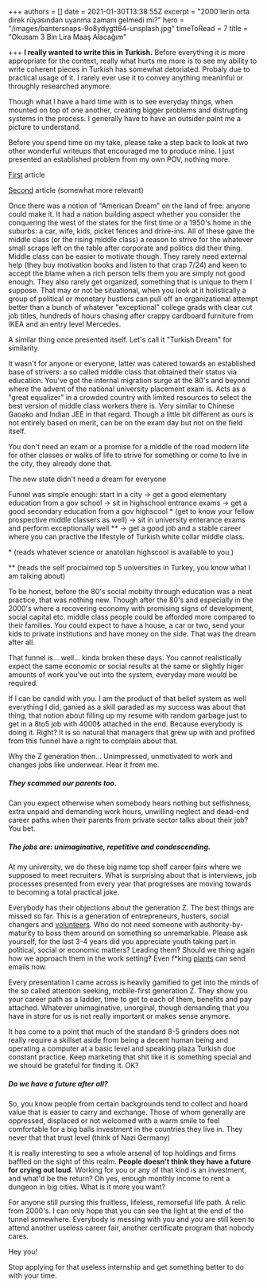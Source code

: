 +++
authors = []
date = 2021-01-30T13:38:55Z
excerpt = "2000'lerin orta direk rüyasından uyanma zamanı gelmedi mi?"
hero = "/images/bantersnaps-9o8ydygtt64-unsplash.jpg"
timeToRead = 7
title = "Okusam 3 Bin Lira Maaş Alacağım"

+++
**I really wanted to write this in Turkish.** Before everything it is more appropriate for the context, really what hurts me more is to see my ability to write coherent pieces in Turkish has somewhat detoriated. Probaly due to practical usage of it. I rarely ever use it to convey anything meaninful or throughly researched anymore.

Though what I have a hard time with is to see everyday things, when mounted on top of one another, creating bigger problems and distrupting systems in the process. I generally have to have an outsider paint me a picture to understand.

Before you spend time on my take, please take a step back to look at two other wonderful writeups that encouraged me to produce mine. I just presented an established problem from my own POV, nothing more.

[First](https://twitter.com/mrozansonmez/status/1354068332991885315) article

[Second](https://www.paraanaliz.com/2020/ekonomi/kerim-rota-yazdi-baris-ve-sinemin-orta-direk-olma-hayali-50957/) article (somewhat more relevant)

Once there was a notion of "American Dream" on the land of free: anyone could make it. It had a nation building aspect whether you consider the conquering the west of the states for the first time or a 1950's home in the suburbs: a car, wife, kids, picket fences and drive-ins. All of these gave the middle class (or the rising middle class) a reason to strive for the whatever small scraps left on the table after corporate and politics did their thing. Middle class can be easier to motivate though. They rarely need external help (they buy motivation books and listen to that crap 7/24) and keen to accept the blame when a rich person tells them you are simply not good enough. They also rarely get organized, something that is unique to them I suppose. That may or not be situational, when you look at it holistically a group of political or monetary hustlers can pull off an organizational attempt better than a bunch of whatever "exceptional" college grads with clear cut job titles, hundreds of hours chasing after crappy cardboard furniture from IKEA and an entry level Mercedes.

A similar thing once presented itself. Let's call it "Turkish Dream" for similarity.

It wasn't for anyone or everyone, latter was catered towards an established base of strivers: a so called middle class that obtained their status via education. You've got the internal migration surge at the 80's and beyond where the advent of the national university placement exam is. Acts as a "great equalizer" in a crowded country with limited resources to select the best version of middle class workers there is. Very similar to Chinese Gaoako and Indian JEE in that regard. Though a little bit different as ours is not entirely based on merit, can be on the exam day but not on the field itself.

You don't need an exam or a promise for a middle of the road modern life for other classes or walks of life to strive for something or come to live in the city, they already done that.

The new state didn't need a dream for everyone

Funnel was simple enough: start in a city -> get a good elementary education from a gov school -> sit in highschool entrance exams -> get a good secondary education from a gov highscool *  (get to know your fellow prospective middle classers as well) -> sit in university enterance exams and perform exceptionally well ** -> get a good job and a stable career where you can practive the lifestyle of Turkish white collar middle class.

\* (reads whatever science or anatolian highscool is available to you.)

\** (reads the self proclaimed top 5 universities in Turkey, you know what I am talking about)

To be honest, before the 80's social mobilty through education was a neat practice, that was nothing new. Though  after the 80's and especially in the 2000's where a recovering economy with promising signs of development, social capital etc. middle class people could be afforded more compared to their families. You could expect to have a house, a car or two, send your kids to private institutions and have money on the side. That was the dream after all.

That funnel is... well... kinda broken these days. You cannot realistically expect the same economic or social results at the same or slightly higer amounts of work you've out into the system, everyday more would be required.

If I can be candid with you. I am the product of that belief system as well everything I did, ganied as a skill paraded as my success was about that thing, that notion about filling up my resume with random garbage just to get in a 8to5 job with 4000₺ attached in the end. Because everybody is doing it. Right? It is so natural that managers that grew up with and profited from this funnel have a right to complain about that.

Why the Z generation then... Unimpressed, unmotivated to work and changes jobs like underwear. Hear it from me.

##### They scammed our parents too.

Can you expect otherwise when somebody hears nothing but selfishness, extra unpaid and demanding work hours, unwilling neglect and dead-end career paths when their parents from private sector talks about their job? You bet.

##### The jobs are: unimaginative, repetitive and condescending.

At my university, we do these big name top shelf career fairs where we supposed to meet recruiters. What is surprising about that is interviews, job processes presented from every year that progresses are moving towards to becoming a total practical joke.

Everybody has their objections about the generation Z. The best things are missed so far. This is a generation of entrepreneurs, husters, social changers and [volunteers](https://www.forbes.com/sites/forbesnonprofitcouncil/2018/11/09/gen-z-what-you-need-to-know-about-the-newest-generation-of-donors-and-volunteers/?sh=62103bb92fd6). Who do not need  someone with authority-by-maturity to boss them around on something so unremarkable. Please ask yourself, for the last 3-4 years did you appreciate youth taking part in political, social or economic matters? Leading them? Should we thing again how we approach them in the work setting? Even f*king [plants](https://www.theguardian.com/food/2021/feb/03/spams-new-frontier-now-even-spinach-can-send-emails) can send emails now.

Every presentation I came across is heavily gamified to get into the minds of the so called attention seeking, mobile-first generation Z. They show you your career path as a ladder, time to get to each of them, benefits and pay attached. Whatever unimaginative, unorginal, though demanding that you have in store for us is not really important or makes sense anymore.

It has come to a point that much of the standard 8-5 grinders does not really require a skillset aside from being a decent human being and operating a computer at a basic level and speaking plaza Turkish due constant practice. Keep marketing that shit like it is something special and we should be grateful for finding it. OK?

##### Do we have a future after all?

So, you know people from certain backgrounds tend to collect and hoard value that is easier to carry and exchange. Those of whom generally are oppressed, displaced or not welcomed with a warm smile to feel comfortable for a big balls investment in the countries they live in. They never that that trust level (think of Nazi Germany)

It is really interesting to see a whole arsenal of top holdings and firms baffled on the sight of this realm. **People doesn't think they have a future for crying out loud.** Working for you or any of that kind is an investment, and what'd be the return? Oh yes, enough monthly income to rent a dungeon in big cities. What is it more you want?

For anyone still pursing this fruitless, lifeless, remorseful life path. A relic from 2000's. I can only hope that you can see the light at the end of the tunnel somewhere. Everybody is messing with you and you are still keen to attend another useless career fair, another certificate program that nobody cares.

Hey you!

Stop applying for that useless internship and get something better to do with your time.